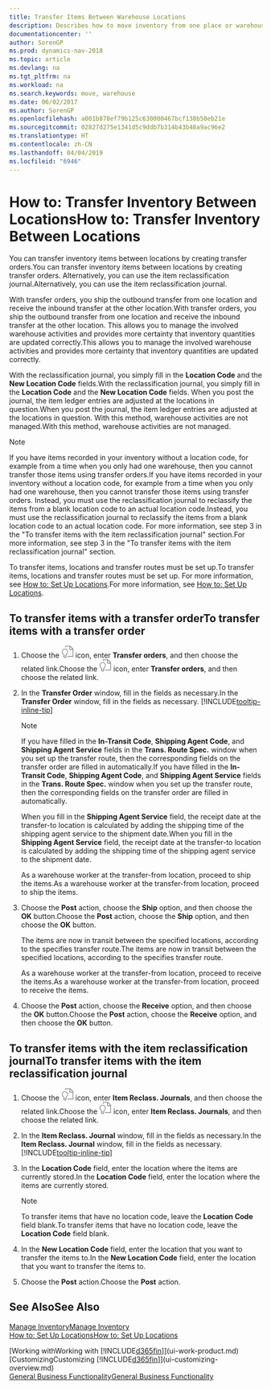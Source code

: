 ```yaml
---
title: Transfer Items Between Warehouse Locations
description: Describes how to move inventory from one place or warehouse to another, either with the reclassification journal or with transfer orders.
documentationcenter: ''
author: SorenGP
ms.prod: dynamics-nav-2018
ms.topic: article
ms.devlang: na
ms.tgt_pltfrm: na
ms.workload: na
ms.search.keywords: move, warehouse
ms.date: 06/02/2017
ms.author: SorenGP
ms.openlocfilehash: a001b878ef79b125c630000467bcf138b50eb21e
ms.sourcegitcommit: 02827d275e1341d5c9ddb7b314b43b48a9ac96e2
ms.translationtype: HT
ms.contentlocale: zh-CN
ms.lasthandoff: 04/04/2019
ms.locfileid: "6946"
---
```

# <a name="how-to-transfer-inventory-between-locations"></a><span data-ttu-id="0b9d8-103">How to: Transfer Inventory Between Locations</span><span class="sxs-lookup"><span data-stu-id="0b9d8-103">How to: Transfer Inventory Between Locations</span></span>
<span data-ttu-id="0b9d8-104">You can transfer inventory items between locations by creating transfer orders.</span><span class="sxs-lookup"><span data-stu-id="0b9d8-104">You can transfer inventory items between locations by creating transfer orders.</span></span> <span data-ttu-id="0b9d8-105">Alternatively, you can use the item reclassification journal.</span><span class="sxs-lookup"><span data-stu-id="0b9d8-105">Alternatively, you can use the item reclassification journal.</span></span>

<span data-ttu-id="0b9d8-106">With transfer orders, you ship the outbound transfer from one location and receive the inbound transfer at the other location.</span><span class="sxs-lookup"><span data-stu-id="0b9d8-106">With transfer orders, you ship the outbound transfer from one location and receive the inbound transfer at the other location.</span></span> <span data-ttu-id="0b9d8-107">This allows you to manage the involved warehouse activities and provides more certainty that inventory quantities are updated correctly.</span><span class="sxs-lookup"><span data-stu-id="0b9d8-107">This allows you to manage the involved warehouse activities and provides more certainty that inventory quantities are updated correctly.</span></span>

<span data-ttu-id="0b9d8-108">With the reclassification journal, you simply fill in the **Location Code** and the **New Location Code** fields.</span><span class="sxs-lookup"><span data-stu-id="0b9d8-108">With the reclassification journal, you simply fill in the **Location Code** and the **New Location Code** fields.</span></span> <span data-ttu-id="0b9d8-109">When you post the journal, the item ledger entries are adjusted at the locations in question.</span><span class="sxs-lookup"><span data-stu-id="0b9d8-109">When you post the journal, the item ledger entries are adjusted at the locations in question.</span></span> <span data-ttu-id="0b9d8-110">With this method, warehouse activities are not managed.</span><span class="sxs-lookup"><span data-stu-id="0b9d8-110">With this method, warehouse activities are not managed.</span></span>

> [!NOTE]  
>   <span data-ttu-id="0b9d8-111">If you have items recorded in your inventory without a location code, for example from a time when you only had one warehouse, then you cannot transfer those items using transfer orders.</span><span class="sxs-lookup"><span data-stu-id="0b9d8-111">If you have items recorded in your inventory without a location code, for example from a time when you only had one warehouse, then you cannot transfer those items using transfer orders.</span></span> <span data-ttu-id="0b9d8-112">Instead, you must use the reclassification journal to reclassify the items from a blank location code to an actual location code.</span><span class="sxs-lookup"><span data-stu-id="0b9d8-112">Instead, you must use the reclassification journal to reclassify the items from a blank location code to an actual location code.</span></span>  <span data-ttu-id="0b9d8-113">For more information, see step 3 in the "To transfer items with the item reclassification journal" section.</span><span class="sxs-lookup"><span data-stu-id="0b9d8-113">For more information, see step 3 in the "To transfer items with the item reclassification journal" section.</span></span>

<span data-ttu-id="0b9d8-114">To transfer items, locations and transfer routes must be set up.</span><span class="sxs-lookup"><span data-stu-id="0b9d8-114">To transfer items, locations and transfer routes must be set up.</span></span> <span data-ttu-id="0b9d8-115">For more information, see [How to: Set Up Locations](inventory-how-setup-locations.md).</span><span class="sxs-lookup"><span data-stu-id="0b9d8-115">For more information, see [How to: Set Up Locations](inventory-how-setup-locations.md).</span></span>

## <a name="to-transfer-items-with-a-transfer-order"></a><span data-ttu-id="0b9d8-116">To transfer items with a transfer order</span><span class="sxs-lookup"><span data-stu-id="0b9d8-116">To transfer items with a transfer order</span></span>
1. <span data-ttu-id="0b9d8-117">Choose the ![Search for Page or Report](media/ui-search/search_small.png "Search for Page or Report icon") icon, enter **Transfer orders**, and then choose the related link.</span><span class="sxs-lookup"><span data-stu-id="0b9d8-117">Choose the ![Search for Page or Report](media/ui-search/search_small.png "Search for Page or Report icon") icon, enter **Transfer orders**, and then choose the related link.</span></span>
2. <span data-ttu-id="0b9d8-118">In the **Transfer Order** window, fill in the fields as necessary.</span><span class="sxs-lookup"><span data-stu-id="0b9d8-118">In the **Transfer Order** window, fill in the fields as necessary.</span></span> [!INCLUDE[tooltip-inline-tip](includes/tooltip-inline-tip_md.md)]

    > [!NOTE]  
   >   <span data-ttu-id="0b9d8-119">If you have filled in the **In-Transit Code**, **Shipping Agent Code**, and **Shipping Agent Service** fields in the **Trans. Route Spec.** window when you set up the transfer route, then the corresponding fields on the transfer order are filled in automatically.</span><span class="sxs-lookup"><span data-stu-id="0b9d8-119">If you have filled in the **In-Transit Code**, **Shipping Agent Code**, and **Shipping Agent Service** fields in the **Trans. Route Spec.** window when you set up the transfer route, then the corresponding fields on the transfer order are filled in automatically.</span></span>

    <span data-ttu-id="0b9d8-120">When you fill in the **Shipping Agent Service** field, the receipt date at the transfer-to location is calculated by adding the shipping time of the shipping agent service to the shipment date.</span><span class="sxs-lookup"><span data-stu-id="0b9d8-120">When you fill in the **Shipping Agent Service** field, the receipt date at the transfer-to location is calculated by adding the shipping time of the shipping agent service to the shipment date.</span></span>

    <span data-ttu-id="0b9d8-121">As a warehouse worker at the transfer-from location, proceed to ship the items.</span><span class="sxs-lookup"><span data-stu-id="0b9d8-121">As a warehouse worker at the transfer-from location, proceed to ship the items.</span></span>
3. <span data-ttu-id="0b9d8-122">Choose the **Post** action, choose the **Ship** option, and then choose the **OK** button.</span><span class="sxs-lookup"><span data-stu-id="0b9d8-122">Choose the **Post** action, choose the **Ship** option, and then choose the **OK** button.</span></span>

    <span data-ttu-id="0b9d8-123">The items are now in transit between the specified locations, according to the specifies transfer route.</span><span class="sxs-lookup"><span data-stu-id="0b9d8-123">The items are now in transit between the specified locations, according to the specifies transfer route.</span></span>

    <span data-ttu-id="0b9d8-124">As a warehouse worker at the transfer-from location, proceed to receive the items.</span><span class="sxs-lookup"><span data-stu-id="0b9d8-124">As a warehouse worker at the transfer-from location, proceed to receive the items.</span></span>
4. <span data-ttu-id="0b9d8-125">Choose the **Post** action, choose the **Receive** option, and then choose the **OK** button.</span><span class="sxs-lookup"><span data-stu-id="0b9d8-125">Choose the **Post** action, choose the **Receive** option, and then choose the **OK** button.</span></span>

## <a name="to-transfer-items-with-the-item-reclassification-journal"></a><span data-ttu-id="0b9d8-126">To transfer items with the item reclassification journal</span><span class="sxs-lookup"><span data-stu-id="0b9d8-126">To transfer items with the item reclassification journal</span></span>
1. <span data-ttu-id="0b9d8-127">Choose the ![Search for Page or Report](media/ui-search/search_small.png "Search for Page or Report icon") icon, enter **Item Reclass. Journals**, and then choose the related link.</span><span class="sxs-lookup"><span data-stu-id="0b9d8-127">Choose the ![Search for Page or Report](media/ui-search/search_small.png "Search for Page or Report icon") icon, enter **Item Reclass. Journals**, and then choose the related link.</span></span>
2. <span data-ttu-id="0b9d8-128">In the **Item Reclass. Journal** window, fill in the fields as necessary.</span><span class="sxs-lookup"><span data-stu-id="0b9d8-128">In the **Item Reclass. Journal** window, fill in the fields as necessary.</span></span> [!INCLUDE[tooltip-inline-tip](includes/tooltip-inline-tip_md.md)]
3. <span data-ttu-id="0b9d8-129">In the **Location Code** field, enter the location where the items are currently stored.</span><span class="sxs-lookup"><span data-stu-id="0b9d8-129">In the **Location Code** field, enter the location where the items are currently stored.</span></span>

    > [!NOTE]  
   >   <span data-ttu-id="0b9d8-130">To transfer items that have no location code, leave the **Location Code** field blank.</span><span class="sxs-lookup"><span data-stu-id="0b9d8-130">To transfer items that have no location code, leave the **Location Code** field blank.</span></span>
4. <span data-ttu-id="0b9d8-131">In the **New Location Code** field, enter the location that you want to transfer the items to.</span><span class="sxs-lookup"><span data-stu-id="0b9d8-131">In the **New Location Code** field, enter the location that you want to transfer the items to.</span></span>
5. <span data-ttu-id="0b9d8-132">Choose the **Post** action.</span><span class="sxs-lookup"><span data-stu-id="0b9d8-132">Choose the **Post** action.</span></span>

## <a name="see-also"></a><span data-ttu-id="0b9d8-133">See Also</span><span class="sxs-lookup"><span data-stu-id="0b9d8-133">See Also</span></span>
[<span data-ttu-id="0b9d8-134">Manage Inventory</span><span class="sxs-lookup"><span data-stu-id="0b9d8-134">Manage Inventory</span></span>](inventory-manage-inventory.md)  
[<span data-ttu-id="0b9d8-135">How to: Set Up Locations</span><span class="sxs-lookup"><span data-stu-id="0b9d8-135">How to: Set Up Locations</span></span>](inventory-how-setup-locations.md)  

[<span data-ttu-id="0b9d8-136">Working with</span><span class="sxs-lookup"><span data-stu-id="0b9d8-136">Working with</span></span> [!INCLUDE[d365fin](includes/d365fin_md.md)]](ui-work-product.md)  
[<span data-ttu-id="0b9d8-137">Customizing</span><span class="sxs-lookup"><span data-stu-id="0b9d8-137">Customizing</span></span> [!INCLUDE[d365fin](includes/d365fin_md.md)]](ui-customizing-overview.md)  
[<span data-ttu-id="0b9d8-138">General Business Functionality</span><span class="sxs-lookup"><span data-stu-id="0b9d8-138">General Business Functionality</span></span>](ui-across-business-areas.md)

# #
